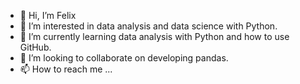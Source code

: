 - 👋 Hi, I’m Felix
- 👀 I’m interested in data analysis and data science with Python.
- 🌱 I’m currently learning data analysis with Python and how to use GitHub.
- 💞️ I’m looking to collaborate on developing pandas.
- 📫 How to reach me ...

